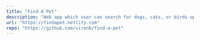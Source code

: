 ```yaml
---
title: "Find A Pet"
description: "Web app which user can search for dogs, cats, or birds up for adoption by location (zip codes). Built with React.js and PetFinder API."
url: "https://findapet.netlify.com"
repo: "https://github.com/virenb/find-a-pet"
---
```


